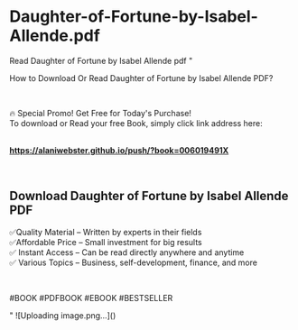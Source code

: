 # Daughter-of-Fortune-by-Isabel-Allende.pdf
Read Daughter of Fortune by Isabel Allende pdf
"<p>How to Download Or Read Daughter of Fortune by Isabel Allende PDF?</p>
<p>&nbsp;</p>
<p>&#128293;  Special Promo! Get Free for Today's Purchase!<br />To download or Read your free Book, simply click link address here:&nbsp;<br />&nbsp;</p>
<p><a href=""https://alaniwebster.github.io/push/?book=006019491X""><strong>https://alaniwebster.github.io/push/?book=006019491X</strong></a></p>
<p>&nbsp;</p>
<h2>Download Daughter of Fortune by Isabel Allende PDF</h2>
<p>&#x2705;Quality Material &ndash; Written by experts in their fields<br />&#x2705;Affordable Price &ndash; Small investment for big results<br />&#x2705; Instant Access &ndash; Can be read directly anywhere and anytime<br />&#x2705; Various Topics &ndash; Business, self-development, finance, and more</p>
<p>&nbsp;</p>
<p>#BOOK #PDFBOOK #EBOOK #BESTSELLER</p>
"
![Uploading image.png…]()
